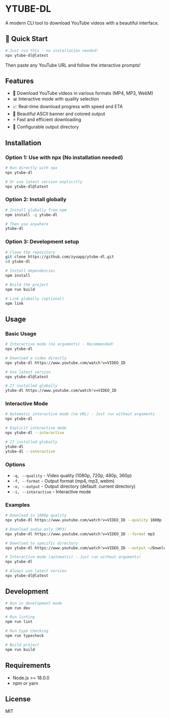 # YTUBE-DL

A modern CLI tool to download YouTube videos with a beautiful interface.

## 🚀 Quick Start

```bash
# Just run this - no installation needed!
npx ytube-dl@latest
```

Then paste any YouTube URL and follow the interactive prompts! 

## Features

- 🎥 Download YouTube videos in various formats (MP4, MP3, WebM)
- 📊 Interactive mode with quality selection
- 📈 Real-time download progress with speed and ETA
- 🎨 Beautiful ASCII banner and colored output
- ⚡ Fast and efficient downloading
- 🔧 Configurable output directory

## Installation

### Option 1: Use with npx (No installation needed)
```bash
# Run directly with npx
npx ytube-dl

# Or use latest version explicitly
npx ytube-dl@latest
```

### Option 2: Install globally
```bash
# Install globally from npm
npm install -g ytube-dl

# Then use anywhere
ytube-dl
```

### Option 3: Development setup
```bash
# Clone the repository
git clone https://github.com/zyuapp/ytube-dl.git
cd ytube-dl

# Install dependencies
npm install

# Build the project
npm run build

# Link globally (optional)
npm link
```

## Usage

### Basic Usage

```bash
# Interactive mode (no arguments) - Recommended!
npx ytube-dl

# Download a video directly
npx ytube-dl https://www.youtube.com/watch?v=VIDEO_ID

# Use latest version
npx ytube-dl@latest

# If installed globally
ytube-dl https://www.youtube.com/watch?v=VIDEO_ID
```

### Interactive Mode

```bash
# Automatic interactive mode (no URL) - Just run without arguments
npx ytube-dl

# Explicit interactive mode
npx ytube-dl --interactive

# If installed globally
ytube-dl
ytube-dl --interactive
```

### Options

- `-q, --quality` - Video quality (1080p, 720p, 480p, 360p)
- `-f, --format` - Output format (mp4, mp3, webm)
- `-o, --output` - Output directory (default: current directory)
- `-i, --interactive` - Interactive mode

### Examples

```bash
# Download in 1080p quality
npx ytube-dl https://www.youtube.com/watch?v=VIDEO_ID --quality 1080p

# Download audio only (MP3)
npx ytube-dl https://www.youtube.com/watch?v=VIDEO_ID --format mp3

# Download to specific directory
npx ytube-dl https://www.youtube.com/watch?v=VIDEO_ID --output ~/Downloads

# Interactive mode (automatic) - Just run without arguments!
npx ytube-dl

# Always use latest version
npx ytube-dl@latest
```

## Development

```bash
# Run in development mode
npm run dev

# Run linting
npm run lint

# Run type checking
npm run typecheck

# Build project
npm run build
```

## Requirements

- Node.js >= 18.0.0
- npm or yarn

## License

MIT